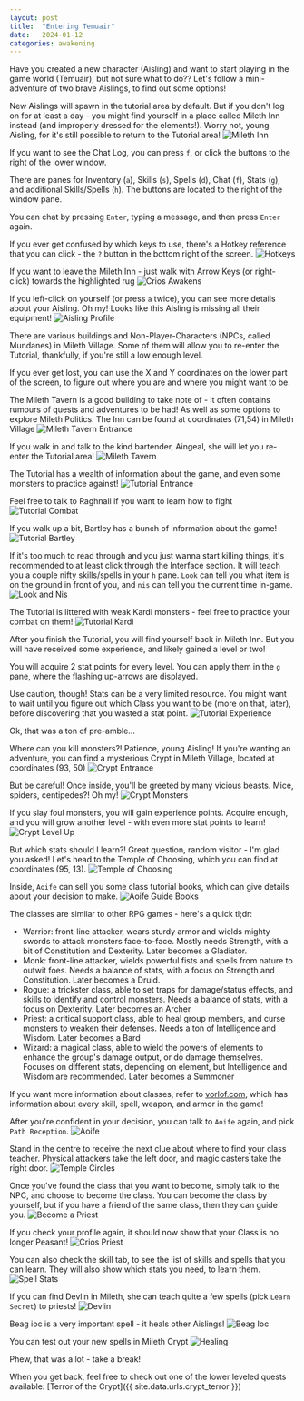```yaml
---
layout: post
title:  "Entering Temuair"
date:   2024-01-12
categories: awakening
---
```


Have you created a new character (Aisling) and want to start playing in the game world (Temuair), but not sure what to do?? Let's follow a mini-adventure of two brave Aislings, to find out some options!



New Aislings will spawn in the tutorial area by default. But if you don't log on for at least a day - you might find yourself in a place called Mileth Inn instead (and improperly dressed for the elements!). Worry not, young Aisling, for it's still possible to return to the Tutorial area!
![Mileth Inn](/public/images/awakening/crios/mileth-inn.png)


If you want to see the Chat Log, you can press `f`, or click the buttons to the right of the lower window.

There are panes for Inventory (`a`), Skills (`s`), Spells (`d`), Chat (`f`), Stats (`g`), and additional Skills/Spells (`h`). The buttons are located to the right of the window pane.

You can chat by pressing `Enter`, typing a message, and then press `Enter` again.

If you ever get confused by which keys to use, there's a Hotkey reference that you can click - the `?` button in the bottom right of the screen.
![Hotkeys](/public/images/darkages/hotkeys.png)

If you want to leave the Mileth Inn - just walk with Arrow Keys (or right-click) towards the highlighted rug
![Crios Awakens](/public/images/awakening/crios/crios-awakens.png)

If you left-click on yourself (or press `a` twice), you can see more details about your Aisling. Oh my! Looks like this Aisling is missing all their equipment!
![Aisling Profile](/public/images/awakening/crios/aisling-self.png)

There are various buildings and Non-Player-Characters (NPCs, called Mundanes) in Mileth Village. Some of them will allow you to re-enter the Tutorial, thankfully, if you're still a low enough level.

If you ever get lost, you can use the X and Y coordinates on the lower part of the screen, to figure out where you are and where you might want to be.

The Mileth Tavern is a good building to take note of - it often contains rumours of quests and adventures to be had! As well as some options to explore Mileth Politics. The Inn can be found at coordinates (71,54) in Mileth Village
![Mileth Tavern Entrance](/public/images/awakening/crios/mileth-tavern-entrance.png)

If you walk in and talk to the kind bartender, Aingeal, she will let you re-enter the Tutorial area!
![Mileth Tavern](/public/images/awakening/crios/mileth-tavern.png)

The Tutorial has a wealth of information about the game, and even some monsters to practice against!
![Tutorial Entrance](/public/images/awakening/crios/tutorial-entrance.png)

Feel free to talk to Raghnall if you want to learn how to fight
![Tutorial Combat](/public/images/awakening/crios/tutorial-combat.png)

If you walk up a bit, Bartley has a bunch of information about the game!
![Tutorial Bartley](/public/images/awakening/crios/tutorial-bartley.png)

If it's too much to read through and you just wanna start killing things, it's recommended to at least click through the Interface section. It will teach you a couple nifty skills/spells in your `h` pane. `Look` can tell you what item is on the ground in front of you, and `nis` can tell you the current time in-game.
![Look and Nis](/public/images/awakening/crios/tutorial-nis.png)

The Tutorial is littered with weak Kardi monsters - feel free to practice your combat on them!
![Tutorial Kardi](/public/images/awakening/crios/tutorial-kardi.png)

After you finish the Tutorial, you will find yourself back in Mileth Inn. But you will have received some experience, and likely gained a level or two!

You will acquire 2 stat points for every level. You can apply them in the `g` pane, where the flashing up-arrows are displayed.

Use caution, though! Stats can be a very limited resource. You might want to wait until you figure out which Class you want to be (more on that, later), before discovering that you wasted a stat point.
![Tutorial Experience](/public/images/awakening/crios/tutorial-exp.png)

Ok, that was a ton of pre-amble...

Where can you kill monsters?! Patience, young Aisling! If you're wanting an adventure, you can find a mysterious Crypt in Mileth Village, located at coordinates (93, 50)
![Crypt Entrance](/public/images/awakening/crios/mileth-crypt-entrance.png)

But be careful! Once inside, you'll be greeted by many vicious beasts. Mice, spiders, centipedes?! Oh my!
![Crypt Monsters](/public/images/awakening/crios/mileth-crypt-monsters.png)

If you slay foul monsters, you will gain experience points. Acquire enough, and you will grow another level - with even more stat points to learn!
![Crypt Level Up](/public/images/awakening/crios/mileth-crypt-level-up.png)

But which stats should I learn?! Great question, random visitor - I'm glad you asked! Let's head to the Temple of Choosing, which you can find at coordinates (95, 13).
![Temple of Choosing](/public/images/awakening/crios/temple-of-choosing.png)

Inside, `Aoife` can sell you some class tutorial books, which can give details about your decision to make.
![Aoife Guide Books](/public/images/awakening/crios/toc-books.png)

The classes are similar to other RPG games - here's a quick tl;dr:

- Warrior: front-line attacker, wears sturdy armor and wields mighty swords to attack monsters face-to-face. Mostly needs Strength, with a bit of Constitution and Dexterity. Later becomes a Gladiator.
- Monk: front-line attacker, wields powerful fists and spells from nature to outwit foes. Needs a balance of stats, with a focus on Strength and Constitution. Later becomes a Druid.
- Rogue: a trickster class, able to set traps for damage/status effects, and skills to identify and control monsters. Needs a balance of stats, with a focus on Dexterity. Later becomes an Archer
- Priest: a critical support class, able to heal group members, and curse monsters to weaken their defenses. Needs a ton of Intelligence and Wisdom. Later becomes a Bard
- Wizard: a magical class, able to wield the powers of elements to enhance the group's damage output, or do damage themselves. Focuses on different stats, depending on element, but Intelligence and Wisdom are recommended. Later becomes a Summoner

If you want more information about classes, refer to [vorlof.com](https://www.vorlof.com/skills.html), which has information about every skill, spell, weapon, and armor in the game!

After you're confident in your decision, you can talk to `Aoife` again, and pick `Path Reception`.
![Aoife](/public/images/awakening/crios/toc-aoife.png)

Stand in the centre to receive the next clue about where to find your class teacher. Physical attackers take the left door, and magic casters take the right door.
![Temple Circles](/public/images/awakening/crios/stand-in-centre.png)

Once you've found the class that you want to become, simply talk to the NPC, and choose to become the class. You can become the class by yourself, but if you have a friend of the same class, then they can guide you.
![Become a Priest](/public/images/awakening/crios/become-priest.png)

If you check your profile again, it should now show that your Class is no longer Peasant!
![Crios Priest](/public/images/awakening/crios/crios-priest.png)

You can also check the skill tab, to see the list of skills and spells that you can learn. They will also show which stats you need, to learn them.
![Spell Stats](/public/images/awakening/crios/need-stats.png)

If you can find Devlin in Mileth, she can teach quite a few spells (pick `Learn Secret`) to priests!
![Devlin](/public/images/awakening/crios/devlin.png)

Beag ioc is a very important spell - it heals other Aislings!
![Beag Ioc](/public/images/awakening/crios/learn-beag-ioc.png)

You can test out your new spells in Mileth Crypt
![Healing](/public/images/awakening/crios/use-beag-ioc.png)


Phew, that was a lot - take a break!

When you get back, feel free to check out one of the lower leveled quests available: [Terror of the Crypt]({{ site.data.urls.crypt_terror }})











